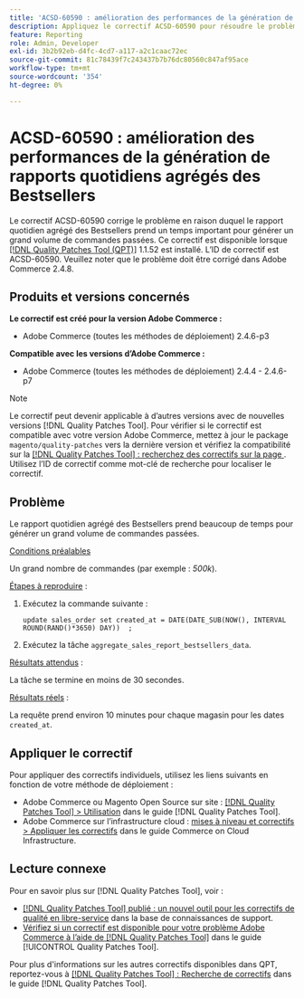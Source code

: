 ```yaml
---
title: 'ACSD-60590 : amélioration des performances de la génération de rapports quotidiens agrégés des Bestsellers'
description: Appliquez le correctif ACSD-60590 pour résoudre le problème Adobe Commerce en raison duquel le rapport quotidien agrégé des Bestsellers prend un temps important pour générer un grand volume de commandes passées.
feature: Reporting
role: Admin, Developer
exl-id: 3b2b92eb-d4fc-4cd7-a117-a2c1caac72ec
source-git-commit: 81c78439f7c243437b7b76dc80560c847af95ace
workflow-type: tm+mt
source-wordcount: '354'
ht-degree: 0%

---
```


# ACSD-60590 : amélioration des performances de la génération de rapports quotidiens agrégés des Bestsellers

Le correctif ACSD-60590 corrige le problème en raison duquel le rapport quotidien agrégé des Bestsellers prend un temps important pour générer un grand volume de commandes passées. Ce correctif est disponible lorsque [[!DNL Quality Patches Tool (QPT)]](https://experienceleague.adobe.com/docs/commerce-operations/tools/quality-patches-tool/usage.html?lang=fr) 1.1.52 est installé. L’ID de correctif est ACSD-60590. Veuillez noter que le problème doit être corrigé dans Adobe Commerce 2.4.8.

## Produits et versions concernés

**Le correctif est créé pour la version Adobe Commerce :**

* Adobe Commerce (toutes les méthodes de déploiement) 2.4.6-p3

**Compatible avec les versions d’Adobe Commerce :**

* Adobe Commerce (toutes les méthodes de déploiement) 2.4.4 - 2.4.6-p7

>[!NOTE]
>
>Le correctif peut devenir applicable à d’autres versions avec de nouvelles versions [!DNL Quality Patches Tool]. Pour vérifier si le correctif est compatible avec votre version Adobe Commerce, mettez à jour le package `magento/quality-patches` vers la dernière version et vérifiez la compatibilité sur la [[!DNL Quality Patches Tool] : recherchez des correctifs sur la page ](https://experienceleague.adobe.com/tools/commerce-quality-patches/index.html?lang=fr). Utilisez l’ID de correctif comme mot-clé de recherche pour localiser le correctif.

## Problème

Le rapport quotidien agrégé des Bestsellers prend beaucoup de temps pour générer un grand volume de commandes passées.

<u>Conditions préalables</u>

Un grand nombre de commandes (par exemple : *500k*).

<u>Étapes à reproduire</u> :

1. Exécutez la commande suivante :

   `update sales_order set created_at = DATE(DATE_SUB(NOW(), INTERVAL ROUND(RAND()*3650) DAY))  ;`

1. Exécutez la tâche `aggregate_sales_report_bestsellers_data`.

<u>Résultats attendus</u> :

La tâche se termine en moins de 30 secondes.

<u>Résultats réels</u> :

La requête prend environ 10 minutes pour chaque magasin pour les dates `created_at`.

## Appliquer le correctif

Pour appliquer des correctifs individuels, utilisez les liens suivants en fonction de votre méthode de déploiement :

* Adobe Commerce ou Magento Open Source sur site : [[!DNL Quality Patches Tool] > Utilisation](/help/tools/quality-patches-tool/usage.md) dans le guide [!DNL Quality Patches Tool].
* Adobe Commerce sur l’infrastructure cloud : [mises à niveau et correctifs > Appliquer les correctifs](https://experienceleague.adobe.com/docs/commerce-cloud-service/user-guide/develop/upgrade/apply-patches.html?lang=fr) dans le guide Commerce on Cloud Infrastructure.

## Lecture connexe

Pour en savoir plus sur [!DNL Quality Patches Tool], voir :

* [[!DNL Quality Patches Tool] publié : un nouvel outil pour les correctifs de qualité en libre-service](https://experienceleague.adobe.com/fr/docs/commerce-knowledge-base/kb/announcements/commerce-announcements/magento-quality-patches-released-new-tool-to-self-serve-quality-patches) dans la base de connaissances de support.
* [Vérifiez si un correctif est disponible pour votre problème Adobe Commerce à l’aide de  [!DNL Quality Patches Tool]](/help/tools/quality-patches-tool/patches-available-in-qpt/check-patch-for-magento-issue-with-magento-quality-patches.md) dans le guide [!UICONTROL Quality Patches Tool].


Pour plus d&#39;informations sur les autres correctifs disponibles dans QPT, reportez-vous à [[!DNL Quality Patches Tool] : Recherche de correctifs](https://experienceleague.adobe.com/tools/commerce-quality-patches/index.html?lang=fr) dans le guide [!DNL Quality Patches Tool].
